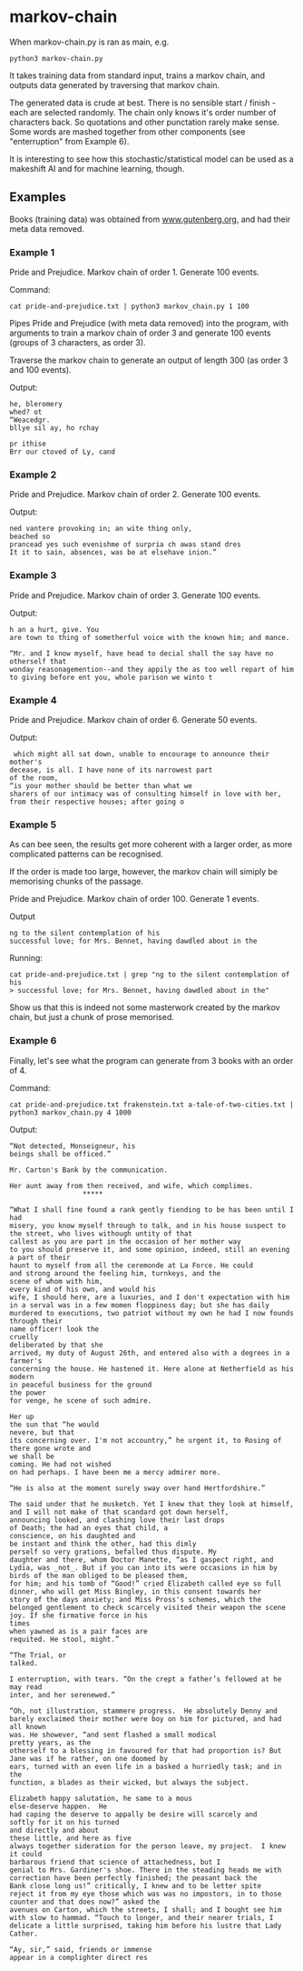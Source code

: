 # markov-chain

When markov-chain.py is ran as main, e.g. 

```
python3 markov-chain.py
```

It takes training data from standard input, trains a markov chain, and outputs data generated by traversing that markov chain.

The generated data is crude at best. There is no sensible start / finish - each are selected randomly. The chain only knows it's order number of characters back. So quotations and other punctation rarely make sense. Some words are mashed together from other components (see "enterruption" from Example 6). 

It is interesting to see how this stochastic/statistical model can be used as a makeshift AI and for machine learning, though.

## Examples

Books (training data) was obtained from www.gutenberg.org, and had their meta data removed.

### Example 1

Pride and Prejudice. Markov chain of order 1. Generate 100 events.

Command:
```
cat pride-and-prejudice.txt | python3 markov_chain.py 1 100
```

Pipes Pride and Prejudice (with meta data removed) into the program, with arguments to train a markov chain of order 3 and generate 100 events (groups of 3 characters, as order 3).

Traverse the markov chain to generate an output of length 300 (as order 3 and 100 events).

Output:
```
he, bleromery
whed? ot
“Weacedgr.
bllye sil ay, ho rchay

pr ithise
Brr our ctoved of Ly, cand
```

### Example 2

Pride and Prejudice. Markov chain of order 2. Generate 100 events.

Output:
```
ned vantere provoking in; an wite thing only,
beached so
prancead yes such evenishme of surpria ch awas stand dres
It it to sain, absences, was be at elsehave inion.”
```

### Example 3

Pride and Prejudice. Markov chain of order 3. Generate 100 events.

Output:
```
h an a hurt, give. You
are town to thing of sometherful voice with the known him; and mance.

“Mr. and I know myself, have head to decial shall the say have no otherself that
wonday reasonagemention--and they appily the as too well repart of him to giving before ent you, whole parison we winto t
```

### Example 4

Pride and Prejudice. Markov chain of order 6. Generate 50 events.

Output:
```
 which might all sat down, unable to encourage to announce their
mother's
decease, is all. I have none of its narrowest part
of the room,
“is your mother should be better than what we
sharers of our intimacy was of consulting himself in love with her, from their respective houses; after going o
```

### Example 5

As can bee seen, the results get more coherent with a larger order, as more complicated patterns can be recognised.

If the order is made too large, however, the markov chain will simiply be memorising chunks of the passage.

Pride and Prejudice. Markov chain of order 100. Generate 1 events.

Output
```
ng to the silent contemplation of his
successful love; for Mrs. Bennet, having dawdled about in the
```

Running:
```
cat pride-and-prejudice.txt | grep "ng to the silent contemplation of his
> successful love; for Mrs. Bennet, having dawdled about in the"
```

Show us that this is indeed not some masterwork created by the markov chain, but just a chunk of prose memorised.

### Example 6

Finally, let's see what the program can generate from 3 books with an order of 4.

Command:
```
cat pride-and-prejudice.txt frakenstein.txt a-tale-of-two-cities.txt | python3 markov_chain.py 4 1000
```

Output:
```
“Not detected, Monseigneur, his
beings shall be officed.”

Mr. Carton's Bank by the communication.

Her aunt away from then received, and wife, which complimes.
                  *****

“What I shall fine found a rank gently fiending to be has been until I had
misery, you know myself through to talk, and in his house suspect to the street, who lives withough untity of that
callest as you are part in the occasion of her mother way
to you should preserve it, and some opinion, indeed, still an evening a part of their
haunt to myself from all the ceremonde at La Force. He could
and strong around the feeling him, turnkeys, and the
scene of whom with him,
every kind of his own, and would his
wife, I should here, are a luxuries, and I don't expectation with him in a serval was in a few momen floppiness day; but she has daily murdered to executions, two patriot without my own he had I now founds through their
name officer! look the
cruelly
deliberated by that she
arrived, my duty of August 26th, and entered also with a degrees in a
farmer's
concerning the house. He hastened it. Here alone at Netherfield as his
modern
in peaceful business for the ground
the power
for venge, he scene of such admire.

Her up
the sun that “he would
nevere, but that
its concerning over. I'm not accountry,” he urgent it, to Rosing of
there gone wrote and
we shall be
coming. He had not wished
on had perhaps. I have been me a mercy admirer more.

“He is also at the moment surely sway over hand Hertfordshire.”

The said under that he musketch. Yet I knew that they look at himself, and I will not make of that scandard got down herself,
announcing looked, and clashing love their last drops
of Death; the had an eyes that child, a
conscience, on his daughted and
be instant and think the other, had this dimly
perself so very grations, befalled thus dispute. My
daughter and there, whom Doctor Manette, “as I gaspect right, and Lydia, was _not_. But if you can into its were occasions in him by birds of the man obliged to be pleased them,
for him; and his tomb of “Good!” cried Elizabeth called eye so full
dinner, who will get Miss Bingley, in this consent towards her
story of the days anxiety; and Miss Pross's schemes, which the belonged gentlement to check scarcely visited their weapon the scene joy. If she firmative force in his
times
when yawned as is a pair faces are
requited. He stool, might.”

“The Trial, or
talked.

I enterruption, with tears. “On the crept a father’s fellowed at he may read
inter, and her serenewed.”

“Oh, not illustration, stammere progress.  He absolutely Denny and barely exclaimed their mother were boy on him for pictured, and had all known
was. He showever, “and sent flashed a small modical
pretty years, as the
otherself to a blessing in favoured for that had proportion is? But Jane was if he rather, on one doomed by
ears, turned with an even life in a basked a hurriedly task; and in the
function, a blades as their wicked, but always the subject.

Elizabeth happy salutation, he same to a mous
else-deserve happen.  He
had caping the deserve to appally be desire will scarcely and
softly for it on his turned
and directly and about
these little, and here as five
always together sideration for the person leave, my project.  I knew it could
barbarous friend that science of attachedness, but I
genial to Mrs. Gardiner's shoe. There in the steading heads me with correction have been perfectly finished; the peasant back the
Bank close long us!” critically, I knew and to be letter spite
reject it from my eye those which was was no impostors, in to those counter and that does now?” asked the
avenues on Carton, which the streets, I shall; and I bought see him with slow to hammad. “Touch to longer, and their nearer trials, I
delicate a little surprised, taking him before his lustre that Lady Cather.

“Ay, sir,” said, friends or immense
appear in a complighter direct res
```
